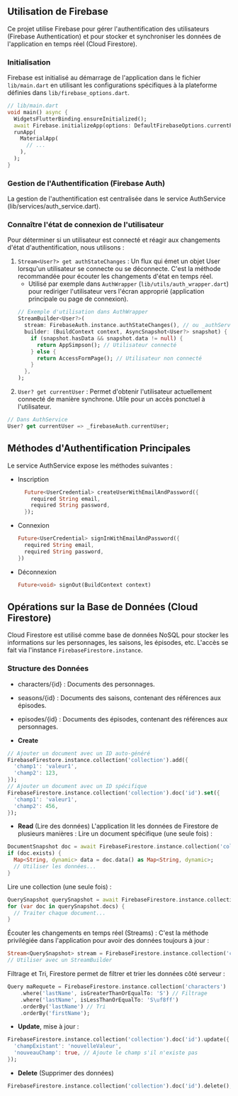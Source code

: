 ## Utilisation de Firebase

Ce projet utilise Firebase pour gérer l'authentification des utilisateurs (Firebase Authentication) et pour stocker et synchroniser les données de l'application en temps réel (Cloud Firestore).

### Initialisation

Firebase est initialisé au démarrage de l'application dans le fichier `lib/main.dart` en utilisant les configurations spécifiques à la plateforme définies dans `lib/firebase_options.dart`.

```dart
// lib/main.dart
void main() async {
  WidgetsFlutterBinding.ensureInitialized();
  await Firebase.initializeApp(options: DefaultFirebaseOptions.currentPlatform);
  runApp(
    MaterialApp(
      // ...
    ),
  );
}
```
### Gestion de l'Authentification (Firebase Auth)
La gestion de l'authentification est centralisée dans le service AuthService (lib/services/auth_service.dart).

### Connaître l'état de connexion de l'utilisateur
Pour déterminer si un utilisateur est connecté et réagir aux changements d'état d'authentification, nous utilisons :
1. `Stream<User?> get authStateChanges` : Un flux qui émet un objet User lorsqu'un utilisateur se connecte ou se déconnecte. C'est la méthode recommandée pour écouter les changements d'état en temps réel.
    - Utilisé par exemple dans `AuthWrapper` (`lib/utils/auth_wrapper.dart`) pour rediriger l'utilisateur vers l'écran approprié (application principale ou page de connexion).
    ```dart
    // Exemple d'utilisation dans AuthWrapper
    StreamBuilder<User?>(
      stream: FirebaseAuth.instance.authStateChanges(), // ou _authService.authStateChanges
      builder: (BuildContext context, AsyncSnapshot<User?> snapshot) {
        if (snapshot.hasData && snapshot.data != null) {
          return AppSimpson(); // Utilisateur connecté
        } else {
          return AccessFormPage(); // Utilisateur non connecté
        }
      },
    );
     ```  
2. `User? get currentUser` : Permet d'obtenir l'utilisateur actuellement connecté de manière synchrone. Utile pour un accès ponctuel à l'utilisateur.
```dart
// Dans AuthService
User? get currentUser => _firebaseAuth.currentUser;
```
## Méthodes d'Authentification Principales
Le service AuthService expose les méthodes suivantes :
- Inscription
    ```dart
      Future<UserCredential> createUserWithEmailAndPassword({
        required String email,
        required String password,
      });
    ```
- Connexion
    ```dart
    Future<UserCredential> signInWithEmailAndPassword({
      required String email,
      required String password,
    })
    ```
- Déconnexion
    ```dart
    Future<void> signOut(BuildContext context)
    ```

## Opérations sur la Base de Données (Cloud Firestore)
Cloud Firestore est utilisé comme base de données NoSQL pour stocker les informations sur les personnages,
les saisons, les épisodes, etc. L'accès se fait via l'instance `FirebaseFirestore.instance`.

### Structure des Données
  - characters/{id} : Documents des personnages.
  - seasons/{id} : Documents des saisons, contenant des références aux épisodes.
  - episodes/{id} : Documents des épisodes, contenant des références aux personnages.

- **Create**
```dart
// Ajouter un document avec un ID auto-généré
FirebaseFirestore.instance.collection('collection').add({
  'champ1': 'valeur1',
  'champ2': 123,
});
// Ajouter un document avec un ID spécifique
FirebaseFirestore.instance.collection('collection').doc('id').set({
  'champ1': 'valeur1',
  'champ2': 456,
});
```
- **Read** (Lire des données)
  L'application lit les données de Firestore de plusieurs manières :
  Lire un document spécifique (une seule fois) :
```dart
DocumentSnapshot doc = await FirebaseFirestore.instance.collection('collection').doc('monId').get();
if (doc.exists) {
  Map<String, dynamic> data = doc.data() as Map<String, dynamic>;
  // Utiliser les données...
}
```
Lire une collection (une seule fois) :
```dart
QuerySnapshot querySnapshot = await FirebaseFirestore.instance.collection('collection').get();
for (var doc in querySnapshot.docs) {
  // Traiter chaque document...
}
```
Écouter les changements en temps réel (Streams) : C'est la méthode privilégiée dans l'application pour avoir des données toujours à jour :
```dart
Stream<QuerySnapshot> stream = FirebaseFirestore.instance.collection('collection').snapshots();
// Utiliser avec un StreamBuilder
```
Filtrage et Tri, Firestore permet de filtrer et trier les données côté serveur :
```dart
Query maRequete = FirebaseFirestore.instance.collection('characters')
    .where('lastName', isGreaterThanOrEqualTo: 'S') // Filtrage
    .where('lastName', isLessThanOrEqualTo: 'S\uf8ff')
    .orderBy('lastName') // Tri
    .orderBy('firstName');
```
- **Update**, mise à jour :
```dart
FirebaseFirestore.instance.collection('collection').doc('id').update({
  'champExistant': 'nouvelleValeur',
  'nouveauChamp': true, // Ajoute le champ s'il n'existe pas
});
```
- **Delete** (Supprimer des données)
```dart
FirebaseFirestore.instance.collection('collection').doc('id').delete();
```
